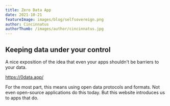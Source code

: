 ```yaml
---
title: Zero Data App
date: 2021-10-21
featureImage: images/blog/selfsovereign.png
author: Cincinnatus
authorThumb: /images/author/cincinnatus.jpg 
---
```


## Keeping data under your control

A nice exposition of the idea that even your apps shouldn't be barriers to your data.

https://0data.app/

For the most part, this means using open data protocols and formats. Not even open-source applications do this today. But this website introduces us to apps that do.